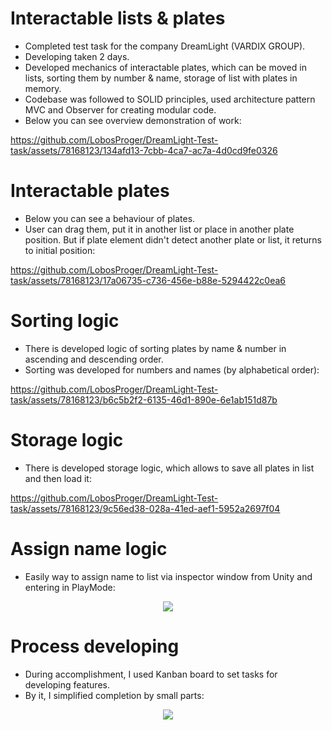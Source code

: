 # Interactable lists & plates
 
* Completed test task for the company DreamLight (VARDIX GROUP).
* Developing taken 2 days.
* Developed mechanics of interactable plates, which can be moved in lists, sorting them by number & name, storage of list with plates in memory.
* Codebase was followed to SOLID principles, used architecture pattern MVC and Observer for creating modular code.
* Below you can see overview demonstration of work:

https://github.com/LobosProger/DreamLight-Test-task/assets/78168123/134afd13-7cbb-4ca7-ac7a-4d0cd9fe0326

# Interactable plates
* Below you can see a behaviour of plates.
* User can drag them, put it in another list or place in another plate position. But if plate element didn't detect another plate or list, it returns to initial position:

https://github.com/LobosProger/DreamLight-Test-task/assets/78168123/17a06735-c736-456e-b88e-5294422c0ea6

# Sorting logic
* There is developed logic of sorting plates by name & number in ascending and descending order.
* Sorting was developed for numbers and names (by alphabetical order):

https://github.com/LobosProger/DreamLight-Test-task/assets/78168123/b6c5b2f2-6135-46d1-890e-6e1ab151d87b

# Storage logic
* There is developed storage logic, which allows to save all plates in list and then load it:

https://github.com/LobosProger/DreamLight-Test-task/assets/78168123/9c56ed38-028a-41ed-aef1-5952a2697f04

# Assign name logic
* Easily way to assign name to list via inspector window from Unity and entering in PlayMode:

<div align="center">
 <img src="https://github.com/LobosProger/DreamLight-Test-task/assets/78168123/ce51b605-67df-4907-8c74-752137fc19b3" />
</div>

# Process developing
* During accomplishment, I used Kanban board to set tasks for developing features.
* By it, I simplified completion by small parts:

<div align="center">
 <img src="https://github.com/LobosProger/DreamLight-Test-task/assets/78168123/0a68542b-659f-4725-b869-3c308ad28f78" />
</div>
